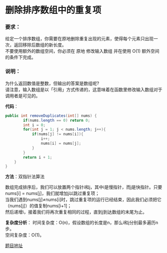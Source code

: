 # 删除排序数组中的重复项

### 要求：  
给定一个排序数组，你需要在原地删除重复出现的元素，使得每个元素只出现一次，返回移除后数组的新长度。  
不要使用额外的数组空间，你必须在 原地 修改输入数组 并在使用 O(1) 额外空间的条件下完成。

### 说明：
为什么返回数值是整数，但输出的答案是数组呢?  
请注意，输入数组是以「引用」方式传递的，这意味着在函数里修改输入数组对于调用者是可见的。  


**代码**：
```java
public int removeDuplicates(int[] nums) {
        if(nums.length == 0) return 0;
        int i = 0;
        for(int j = 1; j < nums.length; j++){
            if(nums[j] != nums[i]){
                i++;
                nums[i] = nums[j];
            }
        }
        return i + 1;
    }
}
```
**方法**：双指针法算法  

数组完成排序后，我们可以放置两个指针i和j，其中i是慢指针，而j是快指针。只要 nums[i] = nums[j]，我们就增加j以跳过重复项；  
当我们遇到nums[j]≠nums[i]时，跳过重复项的运行已经结束，因此我们必须把它（nums[j]）的值复制nums[i+1]；  
然后递增i，接着我们将再次重复相同的过程，直到j到达数组的末尾为止。
  
**复杂度分析**：
时间复杂度：O(n)，假设数组的长度是n，那么i和j分别最多遍历n步。  
空间复杂度：O(1)。  

[题目地址](https://leetcode-cn.com/problems/remove-duplicates-from-sorted-array/)

